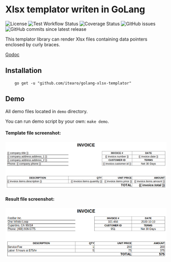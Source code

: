 # Xlsx templator writen in GoLang

![License](https://img.shields.io/github/license/itearo/golang-xlsx-templator)
![Test Workflow Status](https://img.shields.io/github/workflow/status/itearo/golang-xlsx-templator/Test)
![Coverage Status](https://img.shields.io/codecov/c/github/iTearo/golang-xlsx-templator)
![GitHub issues](https://img.shields.io/github/issues/itearo/golang-xlsx-templator)
![GitHub commits since latest release](https://img.shields.io/github/commits-since/itearo/golang-xlsx-templator/latest)

This templator library can render Xlsx files containing data pointers enclosed by curly braces.

[Godoc](https://godoc.org/github.com/itearo/golang-xlsx-templator)

## Installation

```
    go get -u "github.com/itearo/golang-xlsx-templator"
```

## Demo

All demo files located in `demo` directory.

You can run demo script by your own: `make demo`.

#### Template file screenshot:

![Report template](https://github.com/iTearo/golang-xlsx-templator/raw/main/demo/screenshot_report_template.png)

#### Result file screenshot:

![Result report](https://github.com/iTearo/golang-xlsx-templator/raw/main/demo/screenshot_report_result.png)
